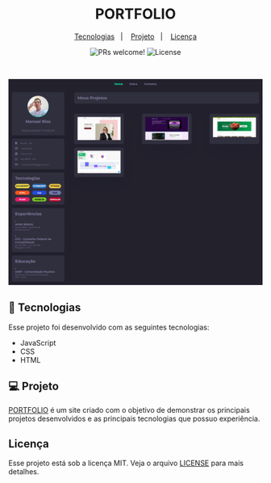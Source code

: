 <h1 align="center">
  <span>PORTFOLIO</span>
</h1>

<p align="center">
  <a href="#-tecnologias">Tecnologias</a>&nbsp;&nbsp;&nbsp;|&nbsp;&nbsp;&nbsp;
  <a href="#-projeto">Projeto</a>&nbsp;&nbsp;&nbsp;|&nbsp;&nbsp;&nbsp;
  <a href="#memo-licença">Licença</a>
</p>

<p align="center">
 <img src="https://img.shields.io/static/v1?label=PRs&message=welcome&color=49AA26&labelColor=000000" alt="PRs welcome!"/>

  <img alt="License" src="https://img.shields.io/static/v1?label=license&message=MIT&color=49AA26&labelColor=000000">
</p>

<br>

<p align="center">
 <img src="./github/banner.png">
</p>

## 🚀 Tecnologias

Esse projeto foi desenvolvido com as seguintes tecnologias:

- JavaScript
- CSS
- HTML

## 💻 Projeto

<a href="https://manoelrios.github.io/portfolio/" target="_blank">PORTFOLIO</a> é um site criado com o objetivo de demonstrar os principais projetos desenvolvidos e as principais tecnologias que possuo experiência.
 

## Licença

Esse projeto está sob a licença MIT. Veja o arquivo [LICENSE](.github/LICENSE.md) para mais detalhes.
